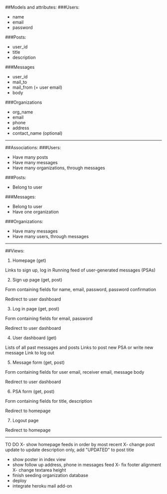 ##Models and attributes: 
###Users:
- name 
- email
- password

###Posts:
- user_id
- title
- description

###Messages
- user_id
- mail_to
- mail_from (= user email)
- body

###Organizations
- org_name
- email
- phone
- address
- contact_name (optional)

-----

##Associations:
###Users:
- Have many posts
- Have many messages
- Have many organizations, through messages

###Posts:
- Belong to user

###Messages:
- Belong to user
- Have one organization

###Organizations:
- Have many messages
- Have many users, through messages

-----

##Views:
1. Homepage (get)

Links to sign up, log in
Running feed of user-generated messages (PSAs)

2. Sign up page (get, post)

Form containing fields for name, email, password, password confirmation

Redirect to user dashboard

3. Log in page (get, post)

Form containing fields for email, password

Redirect to user dashboard

4. User dashboard (get)

Lists of all past messages and posts
Links to post new PSA or write new message
Link to log out

5. Message form (get, post)

Form containing fields for user email, receiver email, message body

Redirect to user dashboard

6. PSA form (get, post)

Form containing fields for title, description

Redirect to homepage

7. Logout page

Redirect to homepage


-----
TO DO
X- show homepage feeds in order by most recent
X- change post update to update description only, add "UPDATED" to post title
- show poster in index view
- show follow up address, phone in messages feed
X- fix footer alignment
X- change textarea height
- finish seeding organization database
- deploy
- integrate heroku mail add-on




